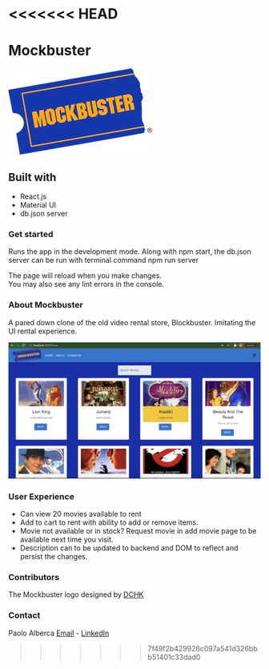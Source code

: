 <<<<<<< HEAD
=======
# Mockbuster

![Mockbuster](https://github.com/omgitsmiles/mockbuster/blob/main/mockbuster.PNG)

## Built with

- React.js
- Material UI
- db.json server

### Get started

Runs the app in the development mode.
Along with npm start, the db.json server can be run with terminal command npm run server

The page will reload when you make changes.\
You may also see any lint errors in the console.

### About Mockbuster

A pared down clone of the old video rental store, Blockbuster. Imitating the UI rental experience.

![Homepage](https://github.com/omgitsmiles/mockbuster/blob/main/homepage.png)

### User Experience

- Can view 20 movies available to rent
- Add to cart to rent with ability to add or remove items.
- Movie not available or in stock? Request movie in add movie page to be available next time you visit.
- Description can to be updated to backend and DOM to reflect and persist the changes. 

### Contributors
The Mockbuster logo designed by [DCHK](https://www.instagram.com/dchk/)

### Contact
Paolo Alberca [Email](mailto:paolo.alberca@gmail.com) - [LinkedIn](https://www.linkedin.com/in/paolo-alberca-069384b8/)

>>>>>>> 7f49f2b429926c097a541d326bbb51401c33dad0
